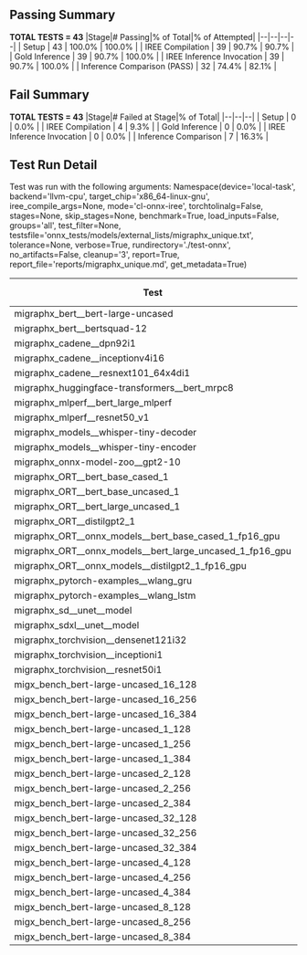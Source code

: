 ## Passing Summary

**TOTAL TESTS = 43**
|Stage|# Passing|% of Total|% of Attempted|
|--|--|--|--|
| Setup | 43 | 100.0% | 100.0% |
| IREE Compilation | 39 | 90.7% | 90.7% |
| Gold Inference | 39 | 90.7% | 100.0% |
| IREE Inference Invocation | 39 | 90.7% | 100.0% |
| Inference Comparison (PASS) | 32 | 74.4% | 82.1% |
## Fail Summary

**TOTAL TESTS = 43**
|Stage|# Failed at Stage|% of Total|
|--|--|--|
| Setup | 0 | 0.0% |
| IREE Compilation | 4 | 9.3% |
| Gold Inference | 0 | 0.0% |
| IREE Inference Invocation | 0 | 0.0% |
| Inference Comparison | 7 | 16.3% |
## Test Run Detail
Test was run with the following arguments:
Namespace(device='local-task', backend='llvm-cpu', target_chip='x86_64-linux-gnu', iree_compile_args=None, mode='cl-onnx-iree', torchtolinalg=False, stages=None, skip_stages=None, benchmark=True, load_inputs=False, groups='all', test_filter=None, testsfile='onnx_tests/models/external_lists/migraphx_unique.txt', tolerance=None, verbose=True, rundirectory='./test-onnx', no_artifacts=False, cleanup='3', report=True, report_file='reports/migraphx_unique.md', get_metadata=True)

| Test | Exit Status | Mean Benchmark Time (ms) | Notes |
|--|--|--|--|
| migraphx_bert__bert-large-uncased | PASS | 371.7758475492398 | |
| migraphx_bert__bertsquad-12 | compilation | None | |
| migraphx_cadene__dpn92i1 | PASS | 162.76455484330654 | |
| migraphx_cadene__inceptionv4i16 | PASS | 5555.724824468295 | |
| migraphx_cadene__resnext101_64x4di1 | PASS | 316.1995876580477 | |
| migraphx_huggingface-transformers__bert_mrpc8 | PASS | 399.72986343006295 | |
| migraphx_mlperf__bert_large_mlperf | Numerics | 468.93535926938057 | |
| migraphx_mlperf__resnet50_v1 | PASS | 99.45874599119027 | |
| migraphx_models__whisper-tiny-decoder | PASS | 263.7717969584883 | |
| migraphx_models__whisper-tiny-encoder | Numerics | 184.0312530597051 | |
| migraphx_onnx-model-zoo__gpt2-10 | compilation | None | |
| migraphx_ORT__bert_base_cased_1 | PASS | 90.14446495307816 | |
| migraphx_ORT__bert_base_uncased_1 | PASS | 86.31805809480802 | |
| migraphx_ORT__bert_large_uncased_1 | PASS | 257.26798880431386 | |
| migraphx_ORT__distilgpt2_1 | PASS | 31.93361684679985 | |
| migraphx_ORT__onnx_models__bert_base_cased_1_fp16_gpu | Numerics | 85.53706254396172 | |
| migraphx_ORT__onnx_models__bert_large_uncased_1_fp16_gpu | Numerics | 270.8113710913393 | |
| migraphx_ORT__onnx_models__distilgpt2_1_fp16_gpu | Numerics | 40.71050232239798 | |
| migraphx_pytorch-examples__wlang_gru | PASS | 59.89830558084779 | |
| migraphx_pytorch-examples__wlang_lstm | PASS | 22.001800975865788 | |
| migraphx_sd__unet__model | import_model | None | |
| migraphx_sdxl__unet__model | import_model | None | |
| migraphx_torchvision__densenet121i32 | PASS | 1561.7506292959054 | |
| migraphx_torchvision__inceptioni1 | PASS | 191.31452528138956 | |
| migraphx_torchvision__resnet50i1 | PASS | 92.00988973801334 | |
| migx_bench_bert-large-uncased_16_128 | PASS | 1464.4268279274304 | |
| migx_bench_bert-large-uncased_16_256 | PASS | 3098.5444063941636 | |
| migx_bench_bert-large-uncased_16_384 | Numerics | 4818.890074888865 | |
| migx_bench_bert-large-uncased_1_128 | PASS | 176.65605961034694 | |
| migx_bench_bert-large-uncased_1_256 | PASS | 310.393284385403 | |
| migx_bench_bert-large-uncased_1_384 | PASS | 671.7079263180494 | |
| migx_bench_bert-large-uncased_2_128 | PASS | 234.05893188383843 | |
| migx_bench_bert-large-uncased_2_256 | PASS | 432.56860474745434 | |
| migx_bench_bert-large-uncased_2_384 | PASS | 715.0708797077338 | |
| migx_bench_bert-large-uncased_32_128 | PASS | 2976.0151666899524 | |
| migx_bench_bert-large-uncased_32_256 | PASS | 5850.253205746412 | |
| migx_bench_bert-large-uncased_32_384 | Numerics | 9166.47400955359 | |
| migx_bench_bert-large-uncased_4_128 | PASS | 408.38502906262875 | |
| migx_bench_bert-large-uncased_4_256 | PASS | 789.9530964593092 | |
| migx_bench_bert-large-uncased_4_384 | PASS | 1241.19483679533 | |
| migx_bench_bert-large-uncased_8_128 | PASS | 743.3449054757754 | |
| migx_bench_bert-large-uncased_8_256 | PASS | 1602.1944917738438 | |
| migx_bench_bert-large-uncased_8_384 | PASS | 2399.0546676019826 | |

